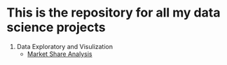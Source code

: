 # This is the repository for all my data science projects

1. Data Exploratory and Visulization
    - [Market Share Analysis](https://github.com/KarenJF/DataScience/tree/master/Portfolio/Market%20Share%20Analysis)
